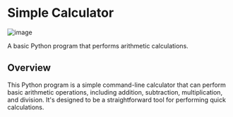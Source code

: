 # Simple Calculator
![image](https://github.com/joelb-services/simple-calculator/assets/144958989/222edb5f-e218-47d9-86e8-c06999267766)

A basic Python program that performs arithmetic calculations.

## Overview

This Python program is a simple command-line calculator that can perform basic arithmetic operations, including addition, subtraction, multiplication, and division. It's designed to be a straightforward tool for performing quick calculations.
